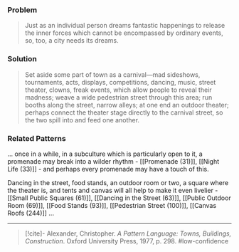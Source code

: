 ### Problem
>Just as an individual person dreams fantastic happenings to release the inner forces which cannot be encompassed by ordinary events, so, too, a city needs its dreams.

### Solution
>Set aside some part of town as a carnival—mad sideshows, tournaments, acts, displays, competitions, dancing, music, street theater, clowns, freak events, which allow people to reveal their madness; weave a wide pedestrian street through this area; run booths along the street, narrow alleys; at one end an outdoor theater; perhaps connect the theater stage directly to the carnival street, so the two spill into and feed one another.

### Related Patterns
... once in a while, in a subculture which is particularly open to it, a promenade may break into a wilder rhythm - [[Promenade (31)]], [[Night Life (33)]] - and perhaps every promenade may have a touch of this.

Dancing in the street, food stands, an outdoor room or two, a square where the theater is, and tents and canvas will all help to make it even livelier - [[Small Public Squares (61)]], [[Dancing in the Street (63)]], [[Public Outdoor Room (69)]], [[Food Stands (93)]], [[Pedestrian Street (100)]], [[Canvas Roofs (244)]] ... 

---
> [!cite]- Alexander, Christopher. _A Pattern Language: Towns, Buildings, Construction_. Oxford University Press, 1977, p. 298.
> #low-confidence 